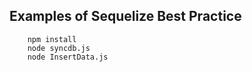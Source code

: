 ## Examples of Sequelize Best Practice

```
    npm install
    node syncdb.js
    node InsertData.js
```